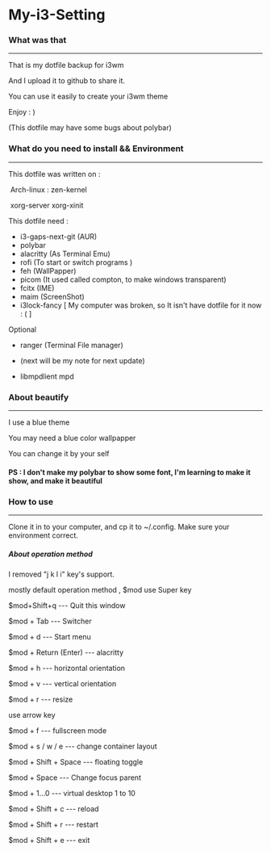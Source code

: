 # My-i3-Setting

### What was that

---

That is my dotfile backup for i3wm

And I upload it to github to share it.

You can use it easily to create your i3wm theme

Enjoy : )

(This dotfile may have some bugs about polybar)



### What do you need to install && Environment

---

This dotfile was written on :

​	Arch-linux : zen-kernel

​	xorg-server xorg-xinit

This dotfile need :

*   i3-gaps-next-git (AUR)
*   polybar
*   alacritty (As Terminal Emu)
*   rofi (To start or switch programs )
*   feh (WallPapper)
*   picom (It used called compton, to make windows transparent)
*   fcitx (IME)
*   maim (ScreenShot)
*   i3lock-fancy [ My computer was broken, so It isn't have dotfile for it now : (    ]

Optional

*   ranger (Terminal File manager)

*   (next will be my note for next update)

*   libmpdlient   mpd

    

### About beautify

---

I use a blue theme 

You may need a blue color wallpapper

You can change it by your self 

#### PS : I don't make my polybar to show some font, I'm learning to make it show, and make it beautiful

 

### How to use

---

Clone it in to your computer, and cp it to ~/.config. Make sure your environment correct.

##### About operation method

I removed "j k l i" key's support.

mostly default operation method , $mod use Super key



$mod+Shift+q 	---	Quit this window

$mod + Tab 	---	Switcher

$mod + d		---	Start menu

$mod + Return (Enter)	---	alacritty



$mod + h	---	horizontal orientation

$mod + v	---	vertical orientation



$mod + r	---	resize 

use arrow key



$mod + f	---	fullscreen mode

$mod + s / w / e 	---	change container layout

$mod + Shift + Space	---	floating toggle

$mod + Space	---	Change focus parent

$mod + 1...0	---	virtual desktop 1 to 10



$mod + Shift + c	---	reload

$mod + Shift + r	---	restart

$mod + Shift + e	---	exit







